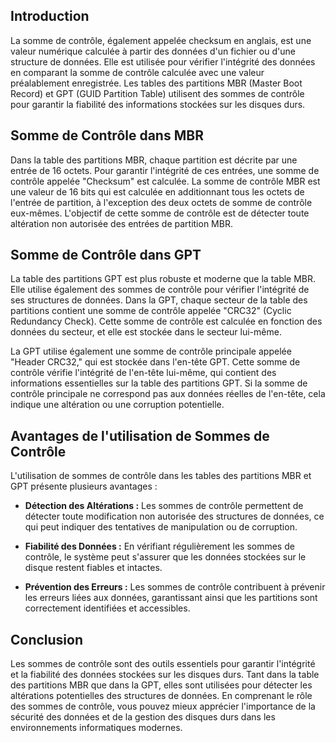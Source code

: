 ## Introduction
La somme de contrôle, également appelée checksum en anglais, est une valeur numérique calculée à partir des données d'un fichier ou d'une structure de données. Elle est utilisée pour vérifier l'intégrité des données en comparant la somme de contrôle calculée avec une valeur préalablement enregistrée. Les tables des partitions MBR (Master Boot Record) et GPT (GUID Partition Table) utilisent des sommes de contrôle pour garantir la fiabilité des informations stockées sur les disques durs.

## Somme de Contrôle dans MBR
Dans la table des partitions MBR, chaque partition est décrite par une entrée de 16 octets. Pour garantir l'intégrité de ces entrées, une somme de contrôle appelée "Checksum" est calculée. La somme de contrôle MBR est une valeur de 16 bits qui est calculée en additionnant tous les octets de l'entrée de partition, à l'exception des deux octets de somme de contrôle eux-mêmes. L'objectif de cette somme de contrôle est de détecter toute altération non autorisée des entrées de partition MBR.

## Somme de Contrôle dans GPT
La table des partitions GPT est plus robuste et moderne que la table MBR. Elle utilise également des sommes de contrôle pour vérifier l'intégrité de ses structures de données. Dans la GPT, chaque secteur de la table des partitions contient une somme de contrôle appelée "CRC32" (Cyclic Redundancy Check). Cette somme de contrôle est calculée en fonction des données du secteur, et elle est stockée dans le secteur lui-même.

La GPT utilise également une somme de contrôle principale appelée "Header CRC32," qui est stockée dans l'en-tête GPT. Cette somme de contrôle vérifie l'intégrité de l'en-tête lui-même, qui contient des informations essentielles sur la table des partitions GPT. Si la somme de contrôle principale ne correspond pas aux données réelles de l'en-tête, cela indique une altération ou une corruption potentielle.

## Avantages de l'utilisation de Sommes de Contrôle
L'utilisation de sommes de contrôle dans les tables des partitions MBR et GPT présente plusieurs avantages :

- **Détection des Altérations :** Les sommes de contrôle permettent de détecter toute modification non autorisée des structures de données, ce qui peut indiquer des tentatives de manipulation ou de corruption.

- **Fiabilité des Données :** En vérifiant régulièrement les sommes de contrôle, le système peut s'assurer que les données stockées sur le disque restent fiables et intactes.

- **Prévention des Erreurs :** Les sommes de contrôle contribuent à prévenir les erreurs liées aux données, garantissant ainsi que les partitions sont correctement identifiées et accessibles.

## Conclusion
Les sommes de contrôle sont des outils essentiels pour garantir l'intégrité et la fiabilité des données stockées sur les disques durs. Tant dans la table des partitions MBR que dans la GPT, elles sont utilisées pour détecter les altérations potentielles des structures de données. En comprenant le rôle des sommes de contrôle, vous pouvez mieux apprécier l'importance de la sécurité des données et de la gestion des disques durs dans les environnements informatiques modernes.
